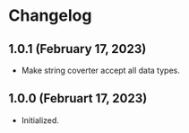 # Changelog

## 1.0.1 (February 17, 2023)

- Make string coverter accept all data types.

## 1.0.0 (Februart 17, 2023)

- Initialized.